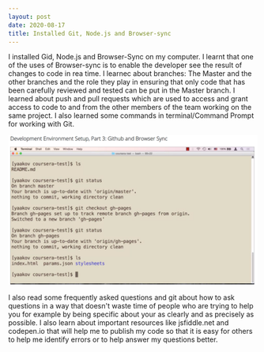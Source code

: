 ```yaml
---
layout: post
date: 2020-08-17
title: Installed Git, Node.js and Browser-sync
---
```

I installed Gid, Node.js and Browser-Sync on my computer. I learnt that one of the uses of Browser-sync is to enable the developer see the result of changes to code in rea time.
I learnec about branches: The Master and the other branches and the role they play in ensuring that only code that has been carefully reviewed and tested can be put in the Master branch. I learned about push and pull requests which are used to access and grant access to code to and from the other members of the team working on the same project. I also learned some commands in terminal/Command Prompt for working with Git. 
<p><img src="/images/somegitcommands.png"></p>

I also read some frequently asked questions and git about how to ask questions in a way that doesn't waste time of people who are trying to help you for example by being specific about your as clearly and as precisely as possible. I also learn about important resources like jsfiddle.net and codepen.io that will help me to publish my code so that it is easy for others to help me identify errors or to help answer my questions better.
